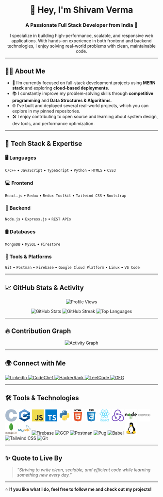 <h1 align="center">👋 Hey, I'm Shivam Verma</h1>
<h3 align="center">A Passionate Full Stack Developer from India 🚀</h3>

<p align="center">
  I specialize in building high-performance, scalable, and responsive web applications. With hands-on experience in both frontend and backend technologies, I enjoy solving real-world problems with clean, maintainable code.
</p>

---

## 🧑‍💻 About Me

- 🎯 I’m currently focused on full-stack development projects using **MERN stack** and exploring **cloud-based deployments**.
- 📚 I constantly improve my problem-solving skills through **competitive programming** and **Data Structures & Algorithms**.
- 🌐 I’ve built and deployed several real-world projects, which you can explore in my pinned repositories.
- 🛠️ I enjoy contributing to open source and learning about system design, dev tools, and performance optimization.

---

## 🚀 Tech Stack & Expertise

### 🖥️ Languages
`C/C++` • `JavaScript` • `TypeScript` • `Python` • `HTML5` • `CSS3`

### 💻 Frontend
`React.js` • `Redux` • `Redux Toolkit` • `Tailwind CSS` • `Bootstrap`

### 🔧 Backend
`Node.js` • `Express.js` • `REST APIs`

### 🛢️ Databases
`MongoDB` • `MySQL` • `Firestore`

### 🔨 Tools & Platforms
`Git` • `Postman` • `Firebase` • `Google Cloud Platform` • `Linux` • `VS Code`

---

## 📈 GitHub Stats & Activity

<p align="center">
  <img src="https://komarev.com/ghpvc/?username=vshivam05&label=Profile%20views&color=0e75b6&style=flat" alt="Profile Views" />
</p>

<div align="center">
  <img src="https://github-readme-stats.vercel.app/api?username=vshivam05&show_icons=true&theme=react&hide_border=true" alt="GitHub Stats" />
  <img src="https://github-readme-streak-stats.herokuapp.com/?user=vshivam05&theme=react&hide_border=true" alt="GitHub Streak" />
  <img src="https://github-readme-stats.vercel.app/api/top-langs/?username=vshivam05&layout=compact&theme=react&hide_border=true" alt="Top Languages" />
</div>

---

## 🔥 Contribution Graph

<p align="center">
  <img src="https://github-readme-activity-graph.vercel.app/graph?username=vshivam05&theme=react-dark&hide_border=true&area=true" alt="Activity Graph" />
</p>

---

## 🌍 Connect with Me

<p align="left">
  <a href="https://linkedin.com/in/shivam032" target="_blank">
    <img src="https://raw.githubusercontent.com/rahuldkjain/github-profile-readme-generator/master/src/images/icons/Social/linked-in-alt.svg" alt="LinkedIn" height="30" width="40" />
  </a>
  <a href="https://www.codechef.com/users/striver05" target="_blank">
    <img src="https://cdn.jsdelivr.net/npm/simple-icons@3.1.0/icons/codechef.svg" alt="CodeChef" height="30" width="40" />
  </a>
  <a href="https://www.hackerrank.com/striver05" target="_blank">
    <img src="https://raw.githubusercontent.com/rahuldkjain/github-profile-readme-generator/master/src/images/icons/Social/hackerrank.svg" alt="HackerRank" height="30" width="40" />
  </a>
  <a href="https://www.leetcode.com/striver05" target="_blank">
    <img src="https://raw.githubusercontent.com/rahuldkjain/github-profile-readme-generator/master/src/images/icons/Social/leet-code.svg" alt="LeetCode" height="30" width="40" />
  </a>
  <a href="https://auth.geeksforgeeks.org/user/striver05" target="_blank">
    <img src="https://raw.githubusercontent.com/rahuldkjain/github-profile-readme-generator/master/src/images/icons/Social/geeks-for-geeks.svg" alt="GFG" height="30" width="40" />
  </a>
</p>

---

## 🛠️ Tools & Technologies

<p align="left">
  <img src="https://raw.githubusercontent.com/devicons/devicon/master/icons/c/c-original.svg" alt="C" width="40" height="40"/>
  <img src="https://raw.githubusercontent.com/devicons/devicon/master/icons/cplusplus/cplusplus-original.svg" alt="C++" width="40" height="40"/>
  <img src="https://raw.githubusercontent.com/devicons/devicon/master/icons/javascript/javascript-original.svg" alt="JavaScript" width="40" height="40"/>
  <img src="https://raw.githubusercontent.com/devicons/devicon/master/icons/typescript/typescript-original.svg" alt="TypeScript" width="40" height="40"/>
  <img src="https://raw.githubusercontent.com/devicons/devicon/master/icons/python/python-original.svg" alt="Python" width="40" height="40"/>
  <img src="https://raw.githubusercontent.com/devicons/devicon/master/icons/html5/html5-original-wordmark.svg" alt="HTML5" width="40" height="40"/>
  <img src="https://raw.githubusercontent.com/devicons/devicon/master/icons/css3/css3-original-wordmark.svg" alt="CSS3" width="40" height="40"/>
  <img src="https://raw.githubusercontent.com/devicons/devicon/master/icons/react/react-original-wordmark.svg" alt="React" width="40" height="40"/>
  <img src="https://raw.githubusercontent.com/devicons/devicon/master/icons/redux/redux-original.svg" alt="Redux" width="40" height="40"/>
  <img src="https://raw.githubusercontent.com/devicons/devicon/master/icons/nodejs/nodejs-original-wordmark.svg" alt="Node.js" width="40" height="40"/>
  <img src="https://raw.githubusercontent.com/devicons/devicon/master/icons/express/express-original-wordmark.svg" alt="Express.js" width="40" height="40"/>
  <img src="https://raw.githubusercontent.com/devicons/devicon/master/icons/mongodb/mongodb-original-wordmark.svg" alt="MongoDB" width="40" height="40"/>
  <img src="https://raw.githubusercontent.com/devicons/devicon/master/icons/mysql/mysql-original-wordmark.svg" alt="MySQL" width="40" height="40"/>
  <img src="https://www.vectorlogo.zone/logos/firebase/firebase-icon.svg" alt="Firebase" width="40" height="40"/>
  <img src="https://www.vectorlogo.zone/logos/google_cloud/google_cloud-icon.svg" alt="GCP" width="40" height="40"/>
  <img src="https://www.vectorlogo.zone/logos/getpostman/getpostman-icon.svg" alt="Postman" width="40" height="40"/>
  <img src="https://cdn.worldvectorlogo.com/logos/pug.svg" alt="Pug" width="40" height="40"/>
  <img src="https://www.vectorlogo.zone/logos/babeljs/babeljs-icon.svg" alt="Babel" width="40" height="40"/>
  <img src="https://raw.githubusercontent.com/devicons/devicon/master/icons/linux/linux-original.svg" alt="Linux" width="40" height="40"/>
  <img src="https://www.vectorlogo.zone/logos/tailwindcss/tailwindcss-icon.svg" alt="Tailwind CSS" width="40" height="40"/>
  <img src="https://www.vectorlogo.zone/logos/git-scm/git-scm-icon.svg" alt="Git" width="40" height="40"/>
</p>

---

## ✨ Quote to Live By

> _“Striving to write clean, scalable, and efficient code while learning something new every day.”_

---

⭐ **If you like what I do, feel free to follow me and check out my projects!**  

